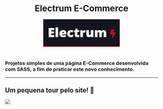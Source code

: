 <h1 align="center">Electrum E-Commerce</h1>
 
<div align="center">
    <img width="50%" src="img/electrum-logo.png">
</div>

<br>

<h3>Projetos simples de uma página E-Commerce desenvolvida com SASS, a fim de praticar este novo conhecimento.</h3>

---

<h2>Um pequena tour pelo site! 🚀</h2>

<img src="img/electrum.gif">
